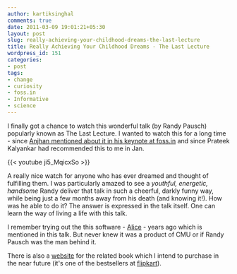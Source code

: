 ```yaml
---
author: kartiksinghal
comments: true
date: 2011-03-09 19:01:21+05:30
layout: post
slug: really-achieving-your-childhood-dreams-the-last-lecture
title: Really Achieving Your Childhood Dreams - The Last Lecture
wordpress_id: 151
categories:
- post
tags:
- change
- curiosity
- foss.in
- Informative
- science
---
```


I finally got a chance to watch this wonderful talk (by Randy Pausch) popularly known as The Last Lecture. I wanted to watch this for a long time - since [Anjhan mentioned about it in his keynote at foss.in](http://www.tuxmaniac.com/blog/2010/12/22/a-hackers-apology-keynote-at-foss-in-2010/) and since Prateek Kalyankar had recommended this to me in Jan.

{{< youtube ji5_MqicxSo >}}

A really nice watch for anyone who has ever dreamed and thought of fulfilling them. I was particularly amazed to see a _youthful, energetic, handsome_ Randy deliver that talk in such a cheerful, darkly funny way, while being just a few months away from his death (and knowing it!). How was he able to do it? The answer is expressed in the talk itself. One can learn the way of living a life with this talk.

I remember trying out the this software - [Alice](http://www.alice.org/) - years ago which is mentioned in this talk. But never knew it was a product of CMU or if Randy Pausch was the man behind it.

There is also a [website](http://www.thelastlecture.com/) for the related book which I intend to purchase in the near future (it's one of the bestsellers at [flipkart](http://www.flipkart.com/last-lecture-pausch-randy-zaslow-book-0340977736)).
